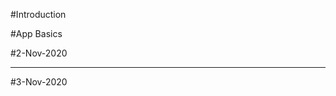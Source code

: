 #Introduction 

<!-- Course Roadmap &  First Application
Introduction for Github
Mac OSX Installation
Running in the Simulator
Windows Setup of React Native
Android Studio and React Native CLI Installation
Emulator Creation and System Variables
ESLint Setup and Overview
ESLint Setup with VSCode/Sublime Text 3/Atom -->
#App Basics 

#2-Nov-2020

<!-- 
How to run the application in android & IOS 
App.js Basics 

Functional Component 
Class Component 


View creation 
View with styling 

---------------------------------

Text creation 
Text with styling 
Text With onPress 
Making onPress Alert

---------------------------------
TextInput Creation
TextInput with styling 
TextInput With onChangeText
Making onPress Alert -->

---------------------------------
#3-Nov-2020
<!-- 
TouchableHighlight Creation (1 child ~ Component)
TouchableHighlight with styling 
TouchableHighlight With onPress
Making onPress Alert

---------------------------------


TouchableOpacity Creation (Wrapping View)
TouchableOpacity with styling 
TouchableOpacity With onPress
Making onPress Alert


---------------------------------

TouchableWithoutFeedback Creation (1 child ~ Component)
TouchableWithoutFeedback with styling 
TouchableWithoutFeedback With onPress
Making onPress Alert


---------------------------------


Image Creation (Wrapping the uri data )
Image with styling 
Image With onPress
Making onPress Alert


---------------------------------

ImageBackground Creation (Wrapping the uri data )
ImageBackground with styling 
ImageBackground With onPress
ImageBackground onPress Alert


---------------------------------

Button Creation 
Button with styling 
Button With onPress
Making onPress Alert



---------------------------------

ActivityIndicator Creation 
ActivityIndicator with styling 


 -->



